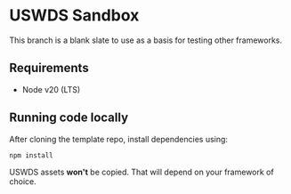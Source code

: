 # USWDS Sandbox

This branch is a blank slate to use as a basis for testing other frameworks.

## Requirements

- Node v20 (LTS)

## Running code locally

After cloning the template repo, install dependencies using:

```
npm install
```

USWDS assets **won't** be copied. That will depend on your framework of choice.
